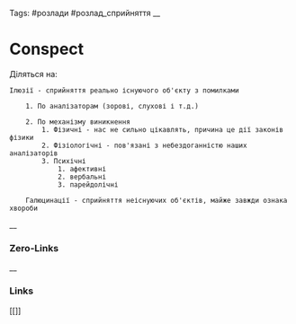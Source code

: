Tags: #розлади #розлад_сприйняття
__
# Conspect

Діляться на:
	
	Ілюзії - сприйняття реально існуючого об'єкту з помилками 

		1. По аналізаторам (зорові, слухові і т.д.)
		
		2. По механізму виникнення
			1. Фізичні - нас не сильно цікавлять, причина це дії законів фізики
			2. Фізіологічні - пов'язані з небездоганністю наших аналізаторів
			3. Психічні
				1. афективні
				2. вербальні
				3. парейдолічні
	
		Галюцинації - сприйняття неіснуючих об'єктів, майже завжди ознака хвороби
__

### Zero-Links

__
### Links
[[]]